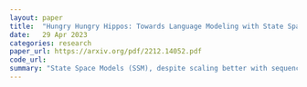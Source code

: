 ```yaml
---
layout: paper
title:  "Hungry Hungry Hippos: Towards Language Modeling with State Space Models"
date:   29 Apr 2023
categories: research
paper_url: https://arxiv.org/pdf/2212.14052.pdf
code_url: 
summary: "State Space Models (SSM), despite scaling better with sequence length, underperform attention and suffer from poor hardware utilization. The study introduces a new SSM layer, H3, designed to improve recall and comparison across sequences, narrowing the performance gap with Transformers. To improve SSM training efficiency, the paper proposes FlashConv, a method that significantly speeds up processing."
---
```


